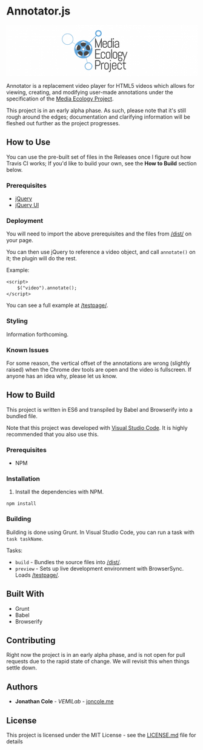 # Annotator.js

![Media Ecology Project Image](/media/cropped-mep_banner511.png)

Annotator is a replacement video player for HTML5 videos which allows for 
viewing, creating, and modifying user-made annotations under the specification 
of the [Media Ecology Project](https://sites.dartmouth.edu/mediaecology/). 

This project is in an early alpha phase. As such, please note that it's still 
rough around the edges; documentation and clarifying information will be fleshed
out further as the project progresses.


## How to Use

You can use the pre-built set of files in the Releases once I figure out how 
Travis CI works; If you'd like to build your own, see the **How to Build** 
section below.

### Prerequisites

* [jQuery](https://jquery.com/)
* [jQuery UI](https://jqueryui.com/)

### Deployment

You will need to import the above prerequisites and the files from 
[/dist/](/dist/) on your page.

You can then use jQuery to reference a video object, and call `annotate()` on
it; the plugin will do the rest.

Example:
```
<script>
    $("video").annotate();
</script>
```

You can see a full example at [/testpage/](/testpage/).

### Styling

Information forthcoming.

### Known Issues

For some reason, the vertical offset of the annotations are wrong (slightly raised)
when the Chrome dev tools are open and the video is fullscreen. If anyone has an idea
why, please let us know.

## How to Build

This project is written in ES6 and transpiled by Babel and Browserify into a bundled file.

Note that this project was developed with [Visual Studio Code](https://code.visualstudio.com/). 
It is highly recommended that you also use this.

### Prerequisites

* NPM

### Installation

1. Install the dependencies with NPM.

```
npm install
```

### Building

Building is done using Grunt. In Visual Studio Code, you can run a task with 
`task taskName`.

Tasks:

* `build`   - Bundles the source files into [/dist/](/dist/).
* `preview` - Sets up live development environment with BrowserSync. Loads 
              [/testpage/](/testpage/).

## Built With

* Grunt
* Babel
* Browserify

## Contributing

Right now the project is in an early alpha phase, and is not open for pull requests
due to the rapid state of change. We will revisit this when things settle down.

## Authors

* **Jonathan Cole** - *VEMILab* - [joncole.me](http://www.joncole.me)

## License

This project is licensed under the MIT License - see the [LICENSE.md](LICENSE.md) file for details
